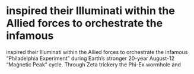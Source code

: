 # inspired their Illuminati within the Allied forces to orchestrate the infamous

inspired their Illuminati within the Allied forces to orchestrate the infamous
“Philadelphia Experiment” during Earth’s stronger 20-year August-12
“Magnetic Peak” cycle. Through Zeta trickery the Phi-Ex wormhole and